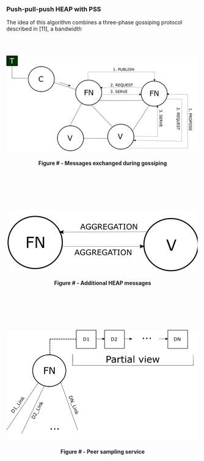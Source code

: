 ### Push-pull-push HEAP with PSS

The idea of this algorithm combines a three-phase gossiping protocol described in [11], a bandwidth

<br/><br/>
<div align='center'> 
<img src="https://github.com/lukamiletic95/papers/blob/algorithm3/images/fig15.png" />
	<h4>Figure # - Messages exchanged during gossiping</h4>
</div>
<br/><br/>


<br/><br/>
<div align='center'> 
<img src="https://github.com/lukamiletic95/papers/blob/algorithm3/images/fig16.png" />
	<h4>Figure # - Additional HEAP messages</h4>
</div>
<br/><br/>


<br/><br/>
<div align='center'> 
<img src="https://github.com/lukamiletic95/papers/blob/algorithm3/images/fig17.png" />
	<h4>Figure # - Peer sampling service</h4>
</div>
<br/><br/>
<!--stackedit_data:
eyJoaXN0b3J5IjpbLTE5MDM5MjQxMTksMTAyOTY4MDI4NywxMj
k4MDkzOTc0XX0=
-->